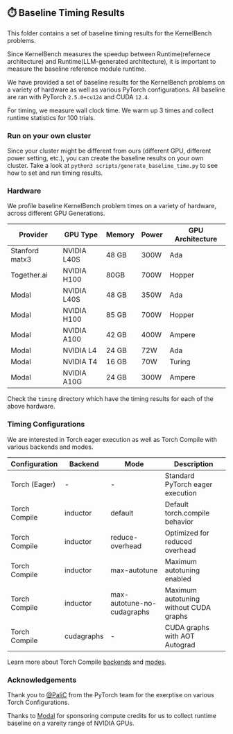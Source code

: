 ## ⏱️ Baseline Timing Results


This folder contains a set of baseline timing results for the KernelBench problems.

Since KernelBench measures the speedup between Runtime(refernece architecture) and Runtime(LLM-generated architecture), it is important to measure the baseline reference module runtime.

We have provided a set of baseline results for the KernelBench problems on a variety of hardware as well as various PyTorch configurations.
All baseline are ran with PyTorch `2.5.0+cu124` and CUDA `12.4`.

For timing, we measure wall clock time. We warm up 3 times and collect runtime statistics for 100 trials.

### Run on your own cluster
Since your cluster might be different from ours (different GPU, different power setting, etc.), you can create the baseline results on your own cluster.
Take a look at `python3 scripts/generate_baseline_time.py` to see how to set and run timing results.

### Hardware

We profile baseline KernelBench problem times on a variety of hardware, across different GPU Generations.

| Provider | GPU Type | Memory | Power | GPU Architecture |
|----------|----------|---------|--------|--------------|
| Stanford matx3 | NVIDIA L40S | 48 GB | 300W | Ada |
| Together.ai | NVIDIA H100 | 80GB | 700W | Hopper |
| Modal | NVIDIA L40S | 48 GB | 350W | Ada |
| Modal | NVIDIA H100 | 85 GB | 700W | Hopper |
| Modal | NVIDIA A100 | 42 GB | 400W | Ampere |
| Modal | NVIDIA L4 | 24 GB | 72W | Ada |
| Modal | NVIDIA T4 | 16 GB | 70W | Turing |
| Modal | NVIDIA A10G | 24 GB | 300W | Ampere |

Check the `timing` directory which have the timing results for each of the above hardware.


### Timing Configurations

We are interested in Torch eager execution as well as Torch Compile with various backends and modes.

| Configuration | Backend | Mode | Description |
|--------------|---------|------|-------------|
| Torch (Eager) | - | - | Standard PyTorch eager execution |
| Torch Compile | inductor | default | Default torch.compile behavior |
| Torch Compile | inductor | reduce-overhead | Optimized for reduced overhead |
| Torch Compile | inductor | max-autotune | Maximum autotuning enabled |
| Torch Compile | inductor | max-autotune-no-cudagraphs | Maximum autotuning without CUDA graphs |
| Torch Compile | cudagraphs | - | CUDA graphs with AOT Autograd |


Learn more about Torch Compile [backends](https://pytorch.org/docs/stable/torch.compiler.html) and [modes](https://pytorch.org/docs/main/generated/torch.compile.html).


### Acknowledgements

Thank you to [@PaliC](https://github.com/PaliC) from the PyTorch team for the exerptise on various Torch Configurations.

Thanks to [Modal](https://modal.com/) for sponsoring compute credits for us to collect runtime baseline on a vareity range of NVIDIA GPUs.